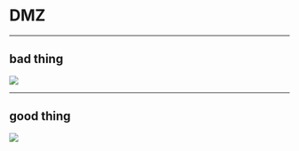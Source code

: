 # DMZ

---

## bad thing
<img src="https://i.imgur.com/cZMRFrc.png">

---

## good thing
<img src="https://i.imgur.com/wa4y0qV.png">
